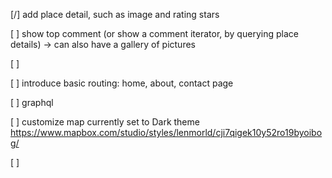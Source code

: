 [/] add place detail, such as image and rating stars

[ ] show top comment (or show a comment iterator, by querying place details)
    -> can also have a gallery of pictures


[ ]

[ ] introduce basic routing: home, about, contact page

[ ] graphql

[ ] customize map
  currently set to Dark theme
  https://www.mapbox.com/studio/styles/lenmorld/cji7qigek10y52ro19byoibog/

[ ]
